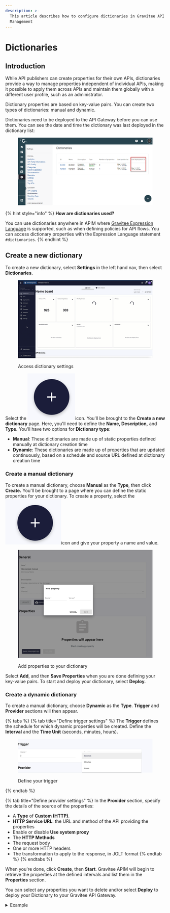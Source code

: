 ```yaml
---
description: >-
  This article describes how to configure dictionaries in Gravitee API
  Management
---
```


# Dictionaries

## Introduction

While API publishers can create properties for their own APIs, dictionaries provide a way to manage properties independent of individual APIs, making it possible to apply them across APIs and maintain them globally with a different user profile, such as an administrator.

Dictionary properties are based on key-value pairs. You can create two types of dictionaries: manual and dynamic.

Dictionaries need to be deployed to the API Gateway before you can use them. You can see the date and time the dictionary was last deployed in the dictionary list:

<figure><img src="../.gitbook/assets/image (102).png" alt=""><figcaption></figcaption></figure>

{% hint style="info" %}
**How are dictionaries used?**

You can use dictionaries anywhere in APIM where [Gravitee Expression Language](../getting-started/gravitee-expression-language.md) is supported, such as when defining policies for API flows. You can access dictionary properties with the Expression Language statement `#dictionaries`.
{% endhint %}

## Create a new dictionary

To create a new dictionary, select **Settings** in the left hand nav, then select **Dictionaries.**

<figure><img src="../.gitbook/assets/2023-06-28_10-17-24 (1).gif" alt=""><figcaption><p>Access dictionary settings</p></figcaption></figure>

Select the <img src="../.gitbook/assets/Screen Shot 2023-06-28 at 10.18.10 AM.png" alt="" data-size="line">icon. You'll be brought to the **Create a new dictionary** page. Here, you'll need to define the **Name, Description,** and **Type.** You'll have two options for **Dictionary type**:

* **Manual**: These dictionaries are made up of static properties defined manually at dictionary creation time
* **Dynamic**: These dictionaries are made up of properties that are updated continuously, based on a schedule and source URL defined at dictionary creation time

### Create a manual dictionary

To create a manual dictionary, choose **Manual** as the **Type**, then click **Create.** You'll be brought to a page where you can define the static properties for your dictionary. To create a property, select the <img src="../.gitbook/assets/Screen Shot 2023-06-28 at 10.22.56 AM.png" alt="" data-size="line">icon and give your property a name and value.

<figure><img src="../.gitbook/assets/Screen Shot 2023-06-28 at 10.24.08 AM.png" alt=""><figcaption><p>Add properties to your dictionary</p></figcaption></figure>

Select **Add**, and then **Save Properties** when you are done defining your key-value pairs. To start and deploy your dictionary, select **Deploy.**

### Create a dynamic dictionary

To create a manual dictionary, choose **Dynamic** as the **Type**. **Trigger** and **Provider** sections will then appear.

{% tabs %}
{% tab title="Define trigger settings" %}
The **Trigger** defines the schedule for which dynamic properties will be created. Define the **Interval** and the **Time Unit** (seconds, minutes, hours).

<figure><img src="../.gitbook/assets/Screen Shot 2023-06-28 at 10.28.44 AM.png" alt=""><figcaption><p>Define your trigger</p></figcaption></figure>
{% endtab %}

{% tab title="Define provider settings" %}
In the **Provider** section, specify the details of the source of the properties:

* A **Type** of **Custom (HTTP)**.
* **HTTP Service URL**: the URL and method of the API providing the properties
* Enable or disable **Use system proxy**
* The **HTTP Methods**
* The request body
* One or more HTTP headers
* The transformation to apply to the response, in JOLT format
{% endtab %}
{% endtabs %}

When you're done, click **Create**, then **Start**. Gravitee APIM will begin to retrieve the properties at the defined intervals and list them in the **Properties** section.

You can select any properties you want to delete and/or select **Deploy** to deploy your Dictionary to your Gravitee API Gateway.

<details>

<summary>Example</summary>

The following example creates a list of properties based on extracting the names and versions from the JSON at the defined URL and assigning them to the property keys and values:

<img src="https://docs.gravitee.io/images/apim/3.x/installation/configuration/configure-dict-dynamic-property-def.png" alt="" data-size="original">

When you select **Start**, the properties are added to the list according to the defined schedule:

<img src="https://docs.gravitee.io/images/apim/3.x/installation/configuration/configure-dict-dynamic-property-list.png" alt="" data-size="original">

</details>
